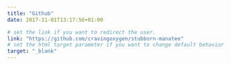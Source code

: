 ```yaml
---
title: "Github"
date: 2017-11-01T13:17:56+01:00

# set the link if you want to redirect the user.
link: "https://github.com/cravingoxygen/stubborn-manatee"
# set the html target parameter if you want to change default behavior
target: "_blank"
---
```

